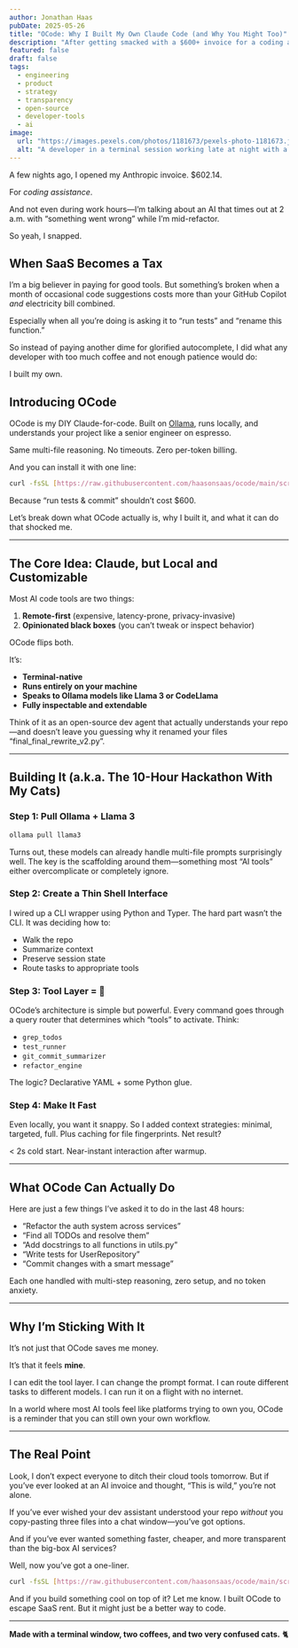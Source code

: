 ```yaml
---
author: Jonathan Haas
pubDate: 2025-05-26
title: "OCode: Why I Built My Own Claude Code (and Why You Might Too)"
description: "After getting smacked with a $600+ invoice for a coding assistant that times out at 2 a.m., I decided to build my own. Here's how OCode was born—powered by Ollama, running locally, and priced at $0 per token."
featured: false
draft: false
tags:
  - engineering
  - product
  - strategy
  - transparency
  - open-source
  - developer-tools
  - ai
image:
  url: "https://images.pexels.com/photos/1181673/pexels-photo-1181673.jpeg?auto=compress&cs=tinysrgb&w=1260&h=750&dpr=2"
  alt: "A developer in a terminal session working late at night with a cat nearby"
---
```


A few nights ago, I opened my Anthropic invoice. $602.14.

For *coding assistance*.

And not even during work hours—I’m talking about an AI that times out at 2 a.m. with “something went wrong” while I’m mid-refactor.

So yeah, I snapped.

## When SaaS Becomes a Tax

I’m a big believer in paying for good tools. But something’s broken when a month of occasional code suggestions costs more than your GitHub Copilot *and* electricity bill combined.

Especially when all you’re doing is asking it to “run tests” and “rename this function.”

So instead of paying another dime for glorified autocomplete, I did what any developer with too much coffee and not enough patience would do:

I built my own.

## Introducing OCode

OCode is my DIY Claude-for-code. Built on [Ollama](https://ollama.ai), runs locally, and understands your project like a senior engineer on espresso.

Same multi-file reasoning. No timeouts. Zero per-token billing.

And you can install it with one line:

```bash
curl -fsSL [https://raw.githubusercontent.com/haasonsaas/ocode/main/scripts/install.sh](https://raw.githubusercontent.com/haasonsaas/ocode/main/scripts/install.sh) | bash
```

Because “run tests & commit” shouldn’t cost $600.

Let’s break down what OCode actually is, why I built it, and what it can do that shocked me.

---

## The Core Idea: Claude, but Local and Customizable

Most AI code tools are two things:

1. **Remote-first** (expensive, latency-prone, privacy-invasive)
2. **Opinionated black boxes** (you can’t tweak or inspect behavior)

OCode flips both.

It’s:

* **Terminal-native**
* **Runs entirely on your machine**
* **Speaks to Ollama models like Llama 3 or CodeLlama**
* **Fully inspectable and extendable**

Think of it as an open-source dev agent that actually understands your repo—and doesn’t leave you guessing why it renamed your files “final_final_rewrite_v2.py”.

---

## Building It (a.k.a. The 10-Hour Hackathon With My Cats)

### Step 1: Pull Ollama + Llama 3

```bash
ollama pull llama3
```

Turns out, these models can already handle multi-file prompts surprisingly well. The key is the scaffolding around them—something most “AI tools” either overcomplicate or completely ignore.

### Step 2: Create a Thin Shell Interface

I wired up a CLI wrapper using Python and Typer. The hard part wasn’t the CLI. It was deciding how to:

* Walk the repo
* Summarize context
* Preserve session state
* Route tasks to appropriate tools

### Step 3: Tool Layer = 🧠

OCode’s architecture is simple but powerful. Every command goes through a query router that determines which “tools” to activate. Think:

* `grep_todos`
* `test_runner`
* `git_commit_summarizer`
* `refactor_engine`

The logic? Declarative YAML + some Python glue.

### Step 4: Make It Fast

Even locally, you want it snappy. So I added context strategies: minimal, targeted, full. Plus caching for file fingerprints. Net result?

< 2s cold start. Near-instant interaction after warmup.

---

## What OCode Can Actually Do

Here are just a few things I’ve asked it to do in the last 48 hours:

* “Refactor the auth system across services”
* “Find all TODOs and resolve them”
* “Add docstrings to all functions in utils.py”
* “Write tests for UserRepository”
* “Commit changes with a smart message”

Each one handled with multi-step reasoning, zero setup, and no token anxiety.

---

## Why I’m Sticking With It

It’s not just that OCode saves me money.

It’s that it feels **mine**.

I can edit the tool layer. I can change the prompt format. I can route different tasks to different models. I can run it on a flight with no internet.

In a world where most AI tools feel like platforms trying to own you, OCode is a reminder that you can still own your own workflow.

---

## The Real Point

Look, I don’t expect everyone to ditch their cloud tools tomorrow. But if you’ve ever looked at an AI invoice and thought, “This is wild,” you’re not alone.

If you’ve ever wished your dev assistant understood your repo *without* you copy-pasting three files into a chat window—you’ve got options.

And if you’ve ever wanted something faster, cheaper, and more transparent than the big-box AI services?

Well, now you’ve got a one-liner.

```bash
curl -fsSL [https://raw.githubusercontent.com/haasonsaas/ocode/main/scripts/install.sh](https://raw.githubusercontent.com/haasonsaas/ocode/main/scripts/install.sh) | bash
```

And if you build something cool on top of it? Let me know. I built OCode to escape SaaS rent. But it might just be a better way to code.

---

**Made with a terminal window, two coffees, and two very confused cats.** 🐈
